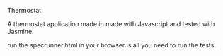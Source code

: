 Thermostat

A thermostat application made in made with Javascript and tested with Jasmine.

run the specrunner.html in your browser is all you need to run the tests.

